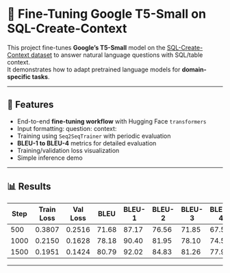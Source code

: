 # 🔧 Fine-Tuning Google T5-Small on SQL-Create-Context

This project fine-tunes **Google’s T5-Small** model on the [SQL-Create-Context dataset](https://huggingface.co/datasets/b-mc2/sql-create-context) to answer natural language questions with SQL/table context.  
It demonstrates how to adapt pretrained language models for **domain-specific tasks**.

---

## 📌 Features
- End-to-end **fine-tuning workflow** with Hugging Face `transformers`
- Input formatting: question: <QUESTION> context: <CONTEXT>
- Training using `Seq2SeqTrainer` with periodic evaluation
- **BLEU-1 to BLEU-4** metrics for detailed evaluation
- Training/validation loss visualization
- Simple inference demo

---

## 📊 Results

| Step | Train Loss | Val Loss | BLEU  | BLEU-1 | BLEU-2 | BLEU-3 | BLEU-4 |
|------|------------|----------|-------|--------|--------|--------|--------|
| 500  | 0.3807     | 0.2516   | 71.68 | 87.17  | 76.56  | 71.85  | 67.50 |
| 1000 | 0.2150     | 0.1628   | 78.18 | 90.40  | 81.95  | 78.10  | 74.56 |
| 1500 | 0.1951     | 0.1424   | 80.79 | 92.02  | 84.83  | 81.26  | 77.98 |

---

